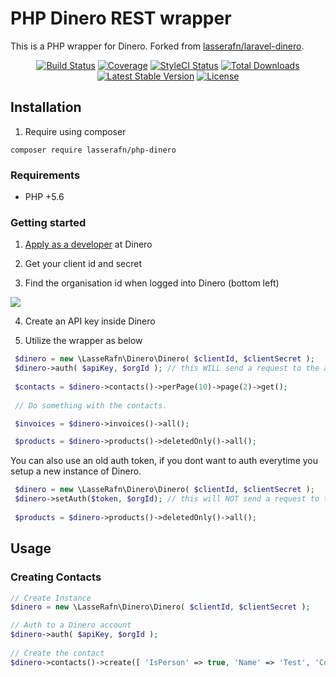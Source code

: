 # PHP Dinero REST wrapper

This is a PHP wrapper for Dinero. Forked from [lasserafn/laravel-dinero](https://github.com/LasseRafn/laravel-dinero).
 
<p align="center"> 
<a href="https://travis-ci.org/LasseRafn/php-dinero"><img src="https://img.shields.io/travis/LasseRafn/php-dinero.svg?style=flat-square" alt="Build Status"></a>
<a href="https://coveralls.io/github/LasseRafn/php-dinero"><img src="https://img.shields.io/coveralls/LasseRafn/php-dinero.svg?style=flat-square" alt="Coverage"></a>
<a href="https://styleci.io/repos/99788725"><img src="https://styleci.io/repos/99788725/shield?branch=master" alt="StyleCI Status"></a>
<a href="https://packagist.org/packages/LasseRafn/php-dinero"><img src="https://img.shields.io/packagist/dt/LasseRafn/php-dinero.svg?style=flat-square" alt="Total Downloads"></a>
<a href="https://packagist.org/packages/LasseRafn/php-dinero"><img src="https://img.shields.io/packagist/v/LasseRafn/php-dinero.svg?style=flat-square" alt="Latest Stable Version"></a>
<a href="https://packagist.org/packages/LasseRafn/php-dinero"><img src="https://img.shields.io/packagist/l/LasseRafn/php-dinero.svg?style=flat-square" alt="License"></a>
</p>

## Installation

1. Require using composer

```
composer require lasserafn/php-dinero
```

### Requirements

* PHP +5.6

### Getting started

1. [Apply as a developer](https://api.dinero.dk/apply) at Dinero

2. Get your client id and secret

3. Find the organisation id when logged into Dinero (bottom left)

![](https://www.dropbox.com/s/ovwgzkmuu325lco/Screenshot%202017-08-28%2012.53.19.png?raw=1&dl=0)

4. Create an API key inside Dinero

5. Utilize the wrapper as below

``` php
 $dinero = new \LasseRafn\Dinero\Dinero( $clientId, $clientSecret );
 $dinero->auth( $apiKey, $orgId ); // this WILL send a request to the auth API.
 
 $contacts = $dinero->contacts()->perPage(10)->page(2)->get();
 
 // Do something with the contacts.
```

``` php
 $invoices = $dinero->invoices()->all();
```

``` php
 $products = $dinero->products()->deletedOnly()->all();
```

You can also use an old auth token, if you dont want to auth everytime you setup a new instance of Dinero.

``` php
 $dinero = new \LasseRafn\Dinero\Dinero( $clientId, $clientSecret );
 $dinero->setAuth($token, $orgId); // this will NOT send a request to the auth API.
 
 $products = $dinero->products()->deletedOnly()->all();
```

## Usage

### Creating Contacts

``` php
// Create Instance
$dinero = new \LasseRafn\Dinero\Dinero( $clientId, $clientSecret );

// Auth to a Dinero account
$dinero->auth( $apiKey, $orgId );
 
// Create the contact
$dinero->contacts()->create([ 'IsPerson' => true, 'Name' => 'Test', 'CountryKey' => 'DK' ]);
```
